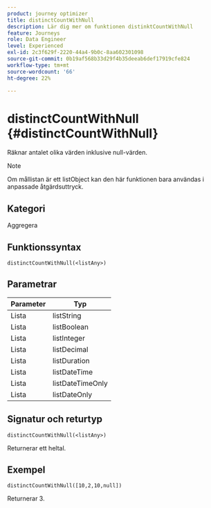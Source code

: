 ```yaml
---
product: journey optimizer
title: distinctCountWithNull
description: Lär dig mer om funktionen distinktCountWithNull
feature: Journeys
role: Data Engineer
level: Experienced
exl-id: 2c3f629f-2220-44a4-9b0c-8aa602301098
source-git-commit: 0b19af568b33d29f4b35deeab6def17919cfe824
workflow-type: tm+mt
source-wordcount: '66'
ht-degree: 22%

---
```


# distinctCountWithNull {#distinctCountWithNull}

Räknar antalet olika värden inklusive null-värden.

>[!NOTE]
>
>Om mållistan är ett listObject kan den här funktionen bara användas i anpassade åtgärdsuttryck.

## Kategori

Aggregera

## Funktionssyntax

`distinctCountWithNull(<listAny>)`

## Parametrar

| Parameter | Typ |
|-----------|------------------|
| Lista | listString |
| Lista | listBoolean |
| Lista | listInteger |
| Lista | listDecimal |
| Lista | listDuration |
| Lista | listDateTime |
| Lista | listDateTimeOnly |
| Lista | listDateOnly |

## Signatur och returtyp

`distinctCountWithNull(<listAny>)`

Returnerar ett heltal.

## Exempel

`distinctCountWithNull([10,2,10,null])`

Returnerar 3.
